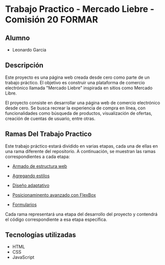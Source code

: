 # Trabajo Practico - Mercado Liebre - Comisión 20 FORMAR

## Alumno

- Leonardo Garcia

## Descripción

Este proyecto es una página web creada desde cero como parte de un trabajo práctico. El objetivo es construir una plataforma de comercio electrónico llamada "Mercado Liebre" inspirada en sitios como Mercado Libre. 

El proyecto consiste en desarrollar una página web de comercio electrónico desde cero. Se busca recrear la experiencia de compra en línea, con funcionalidades como búsqueda de productos, visualización de ofertas, creación de cuentas de usuario, entre otras.

## Ramas Del Trabajo Practico

Este trabajo práctico estará dividido en varias etapas, cada una de ellas en una rama diferente del repositorio. A continuación, se muestran las ramas correspondientes a cada etapa:

- [Armado de estructura web](https://github.com/LeonardoGarcia-Estralagio/TrabajoPractico-MercadoLiebre/tree/armado-de-estructura-web)

- [Agregando estilos](https://github.com/LeonardoGarcia-Estralagio/TrabajoPractico-MercadoLiebre/tree/agregando-estilos)

- [Diseño adaptativo](https://github.com/LeonardoGarcia-Estralagio/TrabajoPractico-MercadoLiebre/tree/dise%C3%B1o-adaptativo)

- [Posicionaminento avanzado con FlexBox](https://github.com/LeonardoGarcia-Estralagio/TrabajoPractico-MercadoLiebre/tree/dise%C3%B1o-adaptativo)

- [Formularios](https://github.com/LeonardoGarcia-Estralagio/TrabajoPractico-MercadoLiebre/tree/formularios)

Cada rama representará una etapa del desarrollo del proyecto y contendrá el código correspondiente a esa etapa específica.

## Tecnologías utilizadas

- HTML
- CSS
- JavaScript
